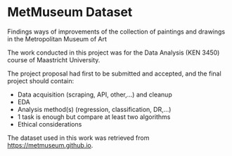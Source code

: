 # MetMuseum Dataset 

Findings ways of improvements of the collection of paintings and drawings in the Metropolitan Museum of Art 

The work conducted in this project was for the Data Analysis (KEN 3450) course of Maastricht University.


The project proposal had first to be submitted and accepted, and the final project should contain:
- Data acquisition (scraping, API, other,...) and cleanup
- EDA
- Analysis method(s) (regression, classification, DR,...)
- 1 task is enough but compare at least two algorithms 
- Ethical considerations


The dataset used in this work was retrieved from https://metmuseum.github.io.
